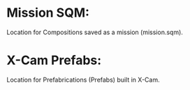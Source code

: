 Mission SQM:
============
Location for Compositions saved as a mission (mission.sqm).


X-Cam Prefabs:
==============
Location for Prefabrications (Prefabs) built in X-Cam.